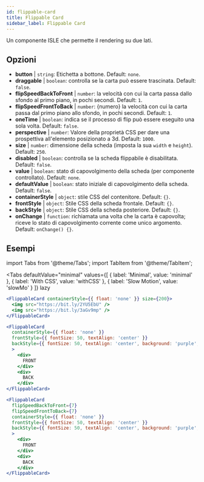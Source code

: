 ```yaml
---
id: flippable-card 
title: Flippable Card
sidebar_label: Flippable Card
---
```


Un componente ISLE che permette il rendering su due lati.

## Opzioni

* __button__ | `string`: Etichetta a bottone. Default: `none`.
* __draggable__ | `boolean`: controlla se la carta può essere trascinata. Default: `false`.
* __flipSpeedBackToFront__ | `number`: la velocità con cui la carta passa dallo sfondo al primo piano, in pochi secondi. Default: `1`.
* __flipSpeedFrontToBack__ | `number`: {numero} la velocità con cui la carta passa dal primo piano allo sfondo, in pochi secondi. Default: `1`.
* __oneTime__ | `boolean`: indica se il processo di flip può essere eseguito una sola volta. Default: `false`.
* __perspective__ | `number`: Valore della proprietà CSS per dare una prospettiva all'elemento posizionato a 3d. Default: `1000`.
* __size__ | `number`: dimensione della scheda (imposta la sua `width` e `height`). Default: `250`.
* __disabled__ | `boolean`: controlla se la scheda flippabile è disabilitata. Default: `false`.
* __value__ | `boolean`: stato di capovolgimento della scheda (per componente controllato). Default: `none`.
* __defaultValue__ | `boolean`: stato iniziale di capovolgimento della scheda. Default: `false`.
* __containerStyle__ | `object`: stile CSS del contenitore. Default: `{}`.
* __frontStyle__ | `object`: Stile CSS della scheda frontale. Default: `{}`.
* __backStyle__ | `object`: Stile CSS della scheda posteriore. Default: `{}`.
* __onChange__ | `function`: richiamata una volta che la carta è capovolta; riceve lo stato di capovolgimento corrente come unico argomento. Default: `onChange() {}`.


## Esempi

import Tabs from '@theme/Tabs';
import TabItem from '@theme/TabItem';

<Tabs
    defaultValue="minimal"
    values={[
        { label: 'Minimal', value: 'minimal' },
        { label: 'With CSS', value: 'withCSS' },
        { label: 'Slow Motion', value: 'slowMo' }
    ]}
    lazy
>

<TabItem value="minimal">

```jsx live
<FlippableCard containerStyle={{ float: 'none' }} size={200}>
  <img src="https://bit.ly/2YU5EbU" />
  <img src="https://bit.ly/3aGv9mp" />
</FlippableCard>
```

</TabItem>

<TabItem value="withCSS">

```jsx live
<FlippableCard 
  containerStyle={{ float: 'none' }} 
  frontStyle={{ fontSize: 50, textAlign: 'center' }} 
  backStyle={{ fontSize: 50, textAlign: 'center', background: 'purple', color: 'white' }} 
  >
    <div>
      FRONT
    </div>
    <div>
      BACK
    </div>
</FlippableCard>
```

</TabItem>

<TabItem value="slowMo">

```jsx live
<FlippableCard 
  flipSpeedBackToFront={7} 
  flipSpeedFrontToBack={7}   
  containerStyle={{ float: 'none' }} 
  frontStyle={{ fontSize: 50, textAlign: 'center' }} 
  backStyle={{ fontSize: 50, textAlign: 'center', background: 'purple', color: 'white' }} 
  >
    <div>
      FRONT
    </div>
    <div>
      BACK
    </div>
</FlippableCard>
```

</TabItem>

</Tabs>
